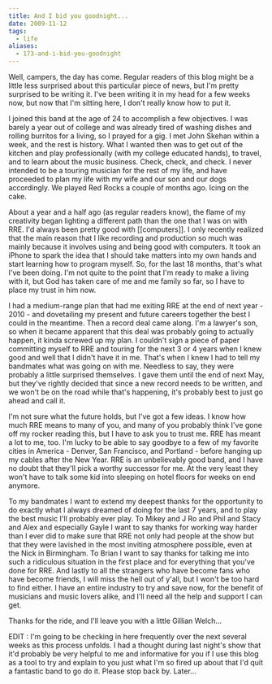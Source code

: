```yaml
---
title: And I bid you goodnight...
date: 2009-11-12
tags:
  - life
aliases:
  - 173-and-i-bid-you-goodnight
---
```


Well, campers, the day has come. Regular readers of this blog might be a little less surprised about this particular piece of news, but I'm pretty surprised to be writing it. I've been writing it in my head for a few weeks now, but now that I'm sitting here, I don't really know how to put it.

I joined this band at the age of 24 to accomplish a few objectives. I was barely a year out of college and was already tired of washing dishes and rolling burritos for a living, so I prayed for a gig. I met John Skehan within a week, and the rest is history. What I wanted then was to get out of the kitchen and play professionally (with my college educated hands), to travel, and to learn about the music business. Check, check, and check. I never intended to be a touring musician for the rest of my life, and have proceeded to plan my life with my wife and our son and our dogs accordingly. We played Red Rocks a couple of months ago. Icing on the cake.

About a year and a half ago (as regular readers know), the flame of my creativity began lighting a different path than the one that I was on with RRE. I'd always been pretty good with [[computers]]. I only recently realized that the main reason that I like recording and production so much was mainly because it involves using and being good with computers. It took an iPhone to spark the idea that I should take matters into my own hands and start learning how to program myself. So, for the last 18 months, that's what I've been doing. I'm not quite to the point that I'm ready to make a living with it, but God has taken care of me and me family so far, so I have to place my trust in him now.

I had a medium-range plan that had me exiting RRE at the end of next year - 2010 - and dovetailing my present and future careers together the best I could in the meantime. Then a record deal came along. I'm a lawyer's son, so when it became apparent that this deal was probably going to actually happen, it kinda screwed up my plan. I couldn't sign a piece of paper committing myself to RRE and touring for the next 3 or 4 years when I knew good and well that I didn't have it in me. That's when I knew I had to tell my bandmates what was going on with me. Needless to say, they were probably a little surprised themselves. I gave them until the end of next May, but they've rightly decided that since a new record needs to be written, and we won't be on the road while that's happening, it's probably best to just go ahead and call it.

I'm not sure what the future holds, but I've got a few ideas. I know how much RRE means to many of you, and many of you probably think I've gone off my rocker reading this, but I have to ask you to trust me. RRE has meant a lot to me, too. I'm lucky to be able to say goodbye to a few of my favorite cities in America - Denver, San Francisco, and Portland - before hanging up my cables after the New Year. RRE is an unbelievably good band, and I have no doubt that they'll pick a worthy successor for me. At the very least they won't have to talk some kid into sleeping on hotel floors for weeks on end anymore.

To my bandmates I want to extend my deepest thanks for the opportunity to do exactly what I always dreamed of doing for the last 7 years, and to play the best music I'll probably ever play. To Mikey and J Ro and Phil and Stacy and Alex and especially Gayle I want to say thanks for working way harder than I ever did to make sure that RRE not only had people at the show but that they were lavished in the most inviting atmosphere possible, even at the Nick in Birmingham. To Brian I want to say thanks for talking me into such a ridiculous situation in the first place and for everything that you've done for RRE. And lastly to all the strangers who have become fans who have become friends, I will miss the hell out of y'all, but I won't be too hard to find either. I have an entire industry to try and save now, for the benefit of musicians and music lovers alike, and I'll need all the help and support I can get.

Thanks for the ride, and I'll leave you with a little Gillian Welch...

EDIT : I'm going to be checking in here frequently over the next several weeks as this process unfolds. I had a thought during last night's show that it'd probably be very helpful to me and informative for you if I use this blog as a tool to try and explain to you just what I'm so fired up about that I'd quit a fantastic band to go do it. Please stop back by. Later...


